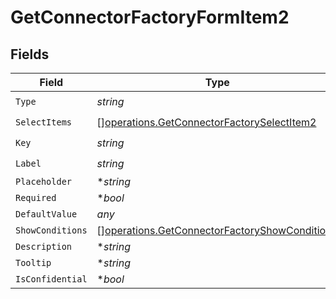 # GetConnectorFactoryFormItem2


## Fields

| Field                                                                                                          | Type                                                                                                           | Required                                                                                                       | Description                                                                                                    | Example                                                                                                        |
| -------------------------------------------------------------------------------------------------------------- | -------------------------------------------------------------------------------------------------------------- | -------------------------------------------------------------------------------------------------------------- | -------------------------------------------------------------------------------------------------------------- | -------------------------------------------------------------------------------------------------------------- |
| `Type`                                                                                                         | *string*                                                                                                       | :heavy_check_mark:                                                                                             | N/A                                                                                                            |                                                                                                                |
| `SelectItems`                                                                                                  | [][operations.GetConnectorFactorySelectItem2](../../models/operations/getconnectorfactoryselectitem2.md)       | :heavy_check_mark:                                                                                             | N/A                                                                                                            |                                                                                                                |
| `Key`                                                                                                          | *string*                                                                                                       | :heavy_check_mark:                                                                                             | N/A                                                                                                            |                                                                                                                |
| `Label`                                                                                                        | *string*                                                                                                       | :heavy_check_mark:                                                                                             | N/A                                                                                                            |                                                                                                                |
| `Placeholder`                                                                                                  | **string*                                                                                                      | :heavy_minus_sign:                                                                                             | N/A                                                                                                            |                                                                                                                |
| `Required`                                                                                                     | **bool*                                                                                                        | :heavy_minus_sign:                                                                                             | N/A                                                                                                            |                                                                                                                |
| `DefaultValue`                                                                                                 | *any*                                                                                                          | :heavy_minus_sign:                                                                                             | N/A                                                                                                            | {}                                                                                                             |
| `ShowConditions`                                                                                               | [][operations.GetConnectorFactoryShowCondition2](../../models/operations/getconnectorfactoryshowcondition2.md) | :heavy_minus_sign:                                                                                             | N/A                                                                                                            |                                                                                                                |
| `Description`                                                                                                  | **string*                                                                                                      | :heavy_minus_sign:                                                                                             | N/A                                                                                                            |                                                                                                                |
| `Tooltip`                                                                                                      | **string*                                                                                                      | :heavy_minus_sign:                                                                                             | N/A                                                                                                            |                                                                                                                |
| `IsConfidential`                                                                                               | **bool*                                                                                                        | :heavy_minus_sign:                                                                                             | N/A                                                                                                            |                                                                                                                |